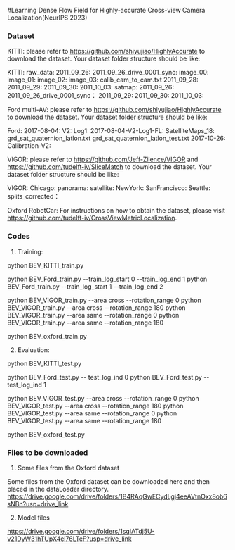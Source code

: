 #Learning Dense Flow Field for Highly-accurate Cross-view Camera Localization(NeurIPS 2023)

### Dataset
KITTI:
please refer to https://github.com/shiyujiao/HighlyAccurate to download the dataset.
Your dataset folder structure should be like: 

KITTI:
  raw_data:
    2011_09_26:
      2011_09_26_drive_0001_sync:
        image_00:
        image_01:
        image_02:
        image_03:
	calib_cam_to_cam.txt
    2011_09_28:
    2011_09_29:
    2011_09_30:
    2011_10_03:
  satmap:
    2011_09_26:
        2011_09_26_drive_0001_sync：
    2011_09_29:
    2011_09_30:
    2011_10_03:


Ford multi-AV:
please refer to https://github.com/shiyujiao/HighlyAccurate to download the dataset.
Your dataset folder structure should be like: 

Ford:
  2017-08-04:
    V2:
      Log1:
        2017-08-04-V2-Log1-FL:
        SatelliteMaps_18:
        grd_sat_quaternion_latlon.txt
        grd_sat_quaternion_latlon_test.txt
  2017-10-26:
  Calibration-V2:

VIGOR:
please refer to https://github.com/Jeff-Zilence/VIGOR and https://github.com/tudelft-iv/SliceMatch to download the dataset.
Your dataset folder structure should be like: 

VIGOR:
    Chicago:
        panorama:
        satellite:
    NewYork:
    SanFrancisco:
    Seattle:
    splits_corrected：

Oxford RobotCar:
For instructions on how to obtain the dataset, please visit https://github.com/tudelft-iv/CrossViewMetricLocalization.


### Codes
1. Training:

python BEV_KITTI_train.py

python BEV_Ford_train.py --train_log_start 0 --train_log_end 1 
python BEV_Ford_train.py --train_log_start 1 --train_log_end 2 

python BEV_VIGOR_train.py --area cross --rotation_range 0
python BEV_VIGOR_train.py --area cross --rotation_range 180
python BEV_VIGOR_train.py --area same --rotation_range 0
python BEV_VIGOR_train.py --area same --rotation_range 180

python BEV_oxford_train.py  


2. Evaluation:

python BEV_KITTI_test.py

python BEV_Ford_test.py -- test_log_ind 0
python BEV_Ford_test.py -- test_log_ind 1

python BEV_VIGOR_test.py --area cross --rotation_range 0
python BEV_VIGOR_test.py --area cross --rotation_range 180
python BEV_VIGOR_test.py --area same --rotation_range 0
python BEV_VIGOR_test.py --area same --rotation_range 180

python BEV_oxford_test.py 

### Files to be downloaded
1. Some files from the Oxford dataset

Some files from the Oxford dataset can be downloaded here and then placed in the dataLoader directory.
https://drive.google.com/drive/folders/1B4RAqGwECydLgj4eeAVtnOxx8ob6sNBn?usp=drive_link

2. Model files

https://drive.google.com/drive/folders/1sqIATdj5U-v21DyW31hTUpX4el76LTeF?usp=drive_link
